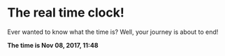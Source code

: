 # The real time clock!

Ever wanted to know what the time is? Well, your journey is about to end!

**The time is Nov 08, 2017, 11:48**